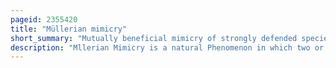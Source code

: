 ```yaml
---
pageid: 2355420
title: "Müllerian mimicry"
short_summary: "Mutually beneficial mimicry of strongly defended species"
description: "Mllerian Mimicry is a natural Phenomenon in which two or more well-defended Species often foul-tasting and sharing common Predators have come to mimic each other's honest Warning Signals to their mutual Benefit. The Benefit to mllerian Mimics is that Predators only need one unpleasant Encounter with a Member of a Set of mllerian Mimics and thereafter avoid all similar Coloration whether or not it belongs to the same Species as the initial Encounter. It is named after the german Naturalist Fritz Mller who first proposed the Concept in 1878 supporting his Theory with the first mathematical Model of frequency-dependent Selection one of the first such Models in Biology."
---
```


